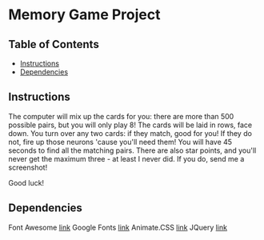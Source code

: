 # Memory Game Project

## Table of Contents

* [Instructions](#instructions)
* [Dependencies](#dependencies)

## Instructions

The computer will mix up the cards for you: there are more than 500 possible
pairs, but you will only play 8! The cards will be laid in rows, face down.
You turn over any two cards: if they match, good for you! If they do not,
fire up those neurons 'cause you'll need them! You will have 45 seconds to
find all the matching pairs. There are also star points, and you'll never
get the maximum three - at least I never did. If you do, send me a
screenshot!

Good luck!

## Dependencies

Font Awesome [link](https://maxcdn.bootstrapcdn.com/font-awesome/4.6.1/css/font-awesome.min.css)
Google Fonts [link](https://fonts.googleapis.com/css?family=Coda)
Animate.CSS [link](https://cdnjs.cloudflare.com/ajax/libs/animate.css/3.5.2/animate.min.css)
JQuery [link](https://code.jquery.com/jquery-3.2.1.min.js)
